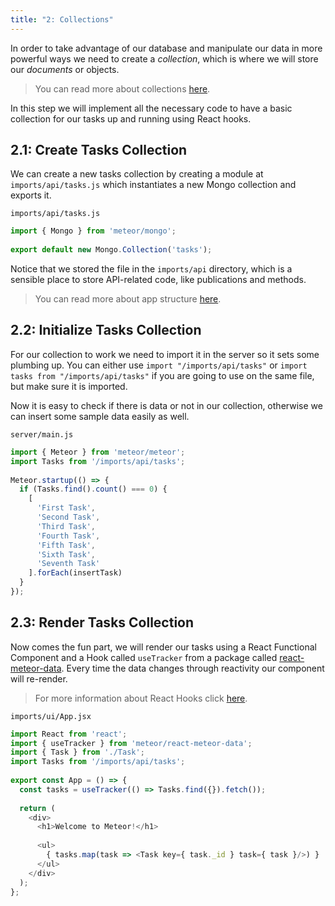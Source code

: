 ```yaml
---
title: "2: Collections"
---
```


In order to take advantage of our database and manipulate our data in more powerful ways we need to create a _collection_, which is where we will store our _documents_ or objects.

> You can read more about collections [here](http://guide.meteor.com/collections.html).

In this step we will implement all the necessary code to have a basic collection for our tasks up and running using React hooks.

## 2.1: Create Tasks Collection

We can create a new tasks collection by creating a module at `imports/api/tasks.js` which instantiates a new Mongo collection and exports it.

`imports/api/tasks.js`
```js
import { Mongo } from 'meteor/mongo';
 
export default new Mongo.Collection('tasks');
```

Notice that we stored the file in the `imports/api` directory, which is a sensible place to store API-related code, like publications and methods.

> You can read more about app structure [here](http://guide.meteor.com/structure.html).

## 2.2: Initialize Tasks Collection

For our collection to work we need to import it in the server so it sets some plumbing up. You can either use `import "/imports/api/tasks"` or `import tasks from "/imports/api/tasks"` if you are going to use on the same file, but make sure it is imported.

Now it is easy to check if there is data or not in our collection, otherwise we can insert some sample data easily as well.

`server/main.js`
```js
import { Meteor } from 'meteor/meteor';
import Tasks from '/imports/api/tasks';
 
Meteor.startup(() => {
  if (Tasks.find().count() === 0) {
    [
      'First Task',
      'Second Task',
      'Third Task',
      'Fourth Task',
      'Fifth Task',
      'Sixth Task',
      'Seventh Task'
    ].forEach(insertTask)
  }
});
```

## 2.3: Render Tasks Collection

Now comes the fun part, we will render our tasks using a React Functional Component and a Hook called `useTracker` from a package called [react-meteor-data](https://atmospherejs.com/meteor/react-meteor-data). Every time the data changes through reactivity our component will re-render.

> For more information about React Hooks click [here](https://reactjs.org/docs/hooks-faq.html).

`imports/ui/App.jsx`
````javascript
import React from 'react';
import { useTracker } from 'meteor/react-meteor-data';
import { Task } from './Task';
import Tasks from '/imports/api/tasks';
 
export const App = () => {
  const tasks = useTracker(() => Tasks.find({}).fetch());
 
  return (
    <div>
      <h1>Welcome to Meteor!</h1>
 
      <ul>
        { tasks.map(task => <Task key={ task._id } task={ task }/>) }
      </ul>
    </div>
  );
};
````

